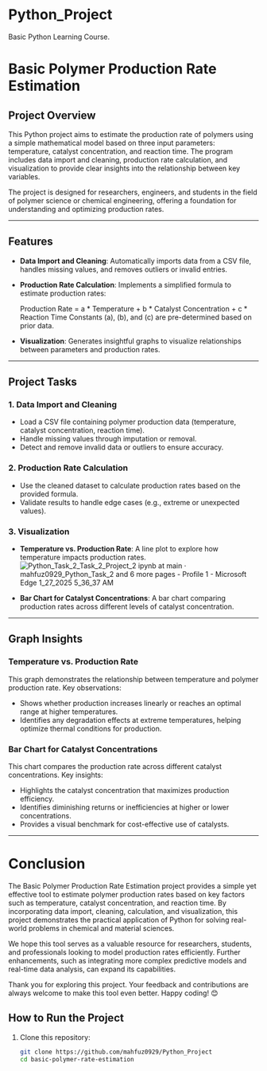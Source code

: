 # Python_Project
Basic Python Learning Course.
# Basic Polymer Production Rate Estimation

## Project Overview
This Python project aims to estimate the production rate of polymers using a simple mathematical model based on three input parameters: temperature, catalyst concentration, and reaction time. The program includes data import and cleaning, production rate calculation, and visualization to provide clear insights into the relationship between key variables.

The project is designed for researchers, engineers, and students in the field of polymer science or chemical engineering, offering a foundation for understanding and optimizing production rates.

---

## Features
- **Data Import and Cleaning**: Automatically imports data from a CSV file, handles missing values, and removes outliers or invalid entries.
- **Production Rate Calculation**: Implements a simplified formula to estimate production rates:
  
  Production Rate = a * Temperature + b * Catalyst Concentration + c * Reaction Time
  Constants \(a\), \(b\), and \(c\) are pre-determined based on prior data.
- **Visualization**: Generates insightful graphs to visualize relationships between parameters and production rates.

---

## Project Tasks

### 1. Data Import and Cleaning
- Load a CSV file containing polymer production data (temperature, catalyst concentration, reaction time).
- Handle missing values through imputation or removal.
- Detect and remove invalid data or outliers to ensure accuracy.

### 2. Production Rate Calculation
- Use the cleaned dataset to calculate production rates based on the provided formula.
- Validate results to handle edge cases (e.g., extreme or unexpected values).

### 3. Visualization
- **Temperature vs. Production Rate**: A line plot to explore how temperature impacts production rates. ![Python_Task_2_Task_2_Project_2 ipynb at main · mahfuz0929_Python_Task_2 and 6 more pages - Profile 1 - Microsoft​ Edge 1_27_2025 5_36_37 AM](https://github.com/user-attachments/assets/64987fb9-57ed-4550-9010-126e51f6a57b)

- **Bar Chart for Catalyst Concentrations**: A bar chart comparing production rates across different levels of catalyst concentration.

---

## Graph Insights

### Temperature vs. Production Rate
This graph demonstrates the relationship between temperature and polymer production rate. Key observations:
- Shows whether production increases linearly or reaches an optimal range at higher temperatures.
- Identifies any degradation effects at extreme temperatures, helping optimize thermal conditions for production.

### Bar Chart for Catalyst Concentrations
This chart compares the production rate across different catalyst concentrations. Key insights:
- Highlights the catalyst concentration that maximizes production efficiency.
- Identifies diminishing returns or inefficiencies at higher or lower concentrations.
- Provides a visual benchmark for cost-effective use of catalysts.

---
# Conclusion
The Basic Polymer Production Rate Estimation project provides a simple yet effective tool to estimate polymer production rates based on key factors such as temperature, catalyst concentration, and reaction time. By incorporating data import, cleaning, calculation, and visualization, this project demonstrates the practical application of Python for solving real-world problems in chemical and material sciences.

We hope this tool serves as a valuable resource for researchers, students, and professionals looking to model production rates efficiently. Further enhancements, such as integrating more complex predictive models and real-time data analysis, can expand its capabilities.

Thank you for exploring this project. Your feedback and contributions are always welcome to make this tool even better. Happy coding! 😊
## How to Run the Project
1. Clone this repository:
   ```bash
   git clone https://github.com/mahfuz0929/Python_Project
   cd basic-polymer-rate-estimation
